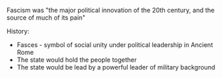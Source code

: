 Fascism was "the major political innovation of the 20th century, and the source of much of its pain"

History:
- Fasces - symbol of social unity under political leadership in Ancient Rome
- The state would hold the people together
- The state would be lead by a powerful leader of military background